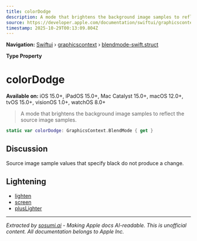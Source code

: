 ```yaml
---
title: colorDodge
description: A mode that brightens the background image samples to reflect the source image samples.
source: https://developer.apple.com/documentation/swiftui/graphicscontext/blendmode-swift.struct/colordodge
timestamp: 2025-10-29T00:13:09.804Z
---
```


**Navigation:** [Swiftui](/documentation/swiftui) › [graphicscontext](/documentation/swiftui/graphicscontext) › [blendmode-swift.struct](/documentation/swiftui/graphicscontext/blendmode-swift.struct)

**Type Property**

# colorDodge

**Available on:** iOS 15.0+, iPadOS 15.0+, Mac Catalyst 15.0+, macOS 12.0+, tvOS 15.0+, visionOS 1.0+, watchOS 8.0+

> A mode that brightens the background image samples to reflect the source image samples.

```swift
static var colorDodge: GraphicsContext.BlendMode { get }
```

## Discussion

Source image sample values that specify black do not produce a change.

## Lightening

- [lighten](/documentation/swiftui/graphicscontext/blendmode-swift.struct/lighten)
- [screen](/documentation/swiftui/graphicscontext/blendmode-swift.struct/screen)
- [plusLighter](/documentation/swiftui/graphicscontext/blendmode-swift.struct/pluslighter)

---

*Extracted by [sosumi.ai](https://sosumi.ai) - Making Apple docs AI-readable.*
*This is unofficial content. All documentation belongs to Apple Inc.*

